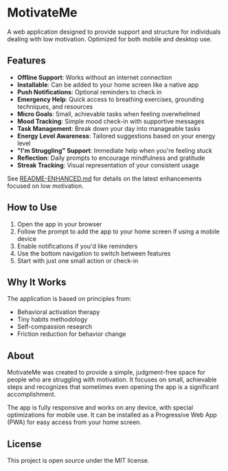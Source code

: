 # MotivateMe

A web application designed to provide support and structure for individuals dealing with low motivation. Optimized for both mobile and desktop use.

## Features

- **Offline Support**: Works without an internet connection
- **Installable**: Can be added to your home screen like a native app
- **Push Notifications**: Optional reminders to check in
- **Emergency Help**: Quick access to breathing exercises, grounding techniques, and resources
- **Micro Goals**: Small, achievable tasks when feeling overwhelmed
- **Mood Tracking**: Simple mood check-in with supportive messages
- **Task Management**: Break down your day into manageable tasks
- **Energy Level Awareness**: Tailored suggestions based on your energy level
- **"I'm Struggling" Support**: Immediate help when you're feeling stuck
- **Reflection**: Daily prompts to encourage mindfulness and gratitude
- **Streak Tracking**: Visual representation of your consistent usage

See [README-ENHANCED.md](README-ENHANCED.md) for details on the latest enhancements focused on low motivation.

## How to Use

1. Open the app in your browser
2. Follow the prompt to add the app to your home screen if using a mobile device
3. Enable notifications if you'd like reminders
4. Use the bottom navigation to switch between features
5. Start with just one small action or check-in

## Why It Works

The application is based on principles from:
- Behavioral activation therapy
- Tiny habits methodology
- Self-compassion research
- Friction reduction for behavior change

## About

MotivateMe was created to provide a simple, judgment-free space for people who are struggling with motivation. It focuses on small, achievable steps and recognizes that sometimes even opening the app is a significant accomplishment.

The app is fully responsive and works on any device, with special optimizations for mobile use. It can be installed as a Progressive Web App (PWA) for easy access from your home screen.

## License

This project is open source under the MIT license. 